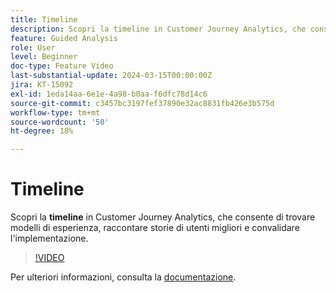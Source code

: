 ```yaml
---
title: Timeline
description: Scopri la timeline in Customer Journey Analytics, che consente di trovare modelli di esperienza, raccontare storie di utenti migliori e convalidare l’implementazione.
feature: Guided Analysis
role: User
level: Beginner
doc-type: Feature Video
last-substantial-update: 2024-03-15T00:00:00Z
jira: KT-15092
exl-id: 1eda14aa-6e1e-4a98-b0aa-f6dfc78d14c6
source-git-commit: c3457bc3197fef37890e32ac8831fb426e3b575d
workflow-type: tm+mt
source-wordcount: '50'
ht-degree: 18%

---
```


# Timeline

Scopri la **timeline** in Customer Journey Analytics, che consente di trovare modelli di esperienza, raccontare storie di utenti migliori e convalidare l&#39;implementazione.

>[!VIDEO](https://video.tv.adobe.com/v/3435775/?learn=on&captions=ita)

Per ulteriori informazioni, consulta la [documentazione](https://experienceleague.adobe.com/it/docs/analytics-platform/using/guided-analysis/streams/timeline).
